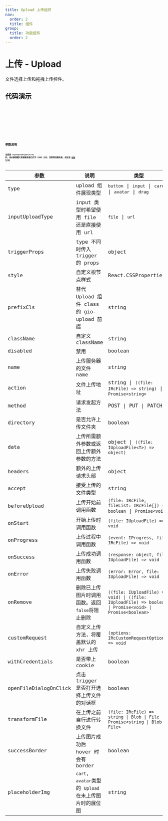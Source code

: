 ```yaml
---
title: Upload 上传组件
nav:
  order: 2
  title: 组件
group:
  title: 功能组件
  order: 2
---
```


# 上传 - Upload

文件选择上传和拖拽上传控件。

## 代码演示

<code src='./demos/button.tsx' title='按钮上传' desc='默认 Button 形式的上传组件'/>

<code src='./demos/input.tsx' title='输入 url 回车上传' desc='输入 url 按回车上传。默认只会在 `onSuccess prop` 中返回带有 `dataUrl=url` 的对象。如果需要输入 url 回车后返回文件对象，那么组要设置`inputUploadType` 为 `file`'/>

<code src='./demos/card.tsx' title='小卡片图片' desc='方形小卡片图片类型上传组件'/>

<code src='./demos/avatar.tsx' title='头像上传' desc='头像类型上传组件'/>

<code src='./demos/drag.tsx' title='点击或拖拽上传' desc='点击或拖拽上传'/>

## 参数说明

**当使用 `inputUploadType={file}` 时，务必确保图片来源服务器已打开 CORS 允许，否则将加载失败。如这张 [MDN logo](https://cdn.glitch.com/4c9ebeb9-8b9a-4adc-ad0a-238d9ae00bb5%2Fmdn_logo-only_color.svg?1535749917189)**

| 参数                  | 说明                                                   | 类型                                                                                                     | 默认值                             |
| --------------------- | ------------------------------------------------------ | -------------------------------------------------------------------------------------------------------- | ---------------------------------- |
| type                  | upload 组件展现类型                                    | `button` \| `input` \| `card` \| `avatar` \| `drag`                                                      | `button`                           |
| inputUploadType       | input 类型时希望使用 file 还是直接使用 url             | `file` \| `url`                                                                                          | `url`                              |
| triggerProps          | type 不同时传入 trigger 的 props                       | object                                                                                                   | -                                  |
| style                 | 自定义根节点样式                                       | React.CSSProperties                                                                                      | -                                  |
| prefixCls             | 替代 Upload 组件 class 的 gio-upload 前缀              | string                                                                                                   | -                                  |
| className             | 自定义 className                                       | string                                                                                                   | -                                  |
| disabled              | 禁用                                                   | boolean                                                                                                  | false                              |
| name                  | 上传服务器的文件 name                                  | string                                                                                                   | -                                  |
| action                | 文件上传地址                                           | string \| `((file: IRcFile) => string)` \| `Promise<string>`                                             | -                                  |
| method                | 请求发起方法                                           | POST \| PUT \| PATCH                                                                                     | POST                               |
| directory             | 是否允许上传文件夹                                     | boolean                                                                                                  | false                              |
| data                  | 上传所需额外参数或返回上传额外参数的方法               | object \| `((file: IUploadFile<T>) => object)`                                                           | -                                  |
| headers               | 额外的上传请求头部                                     | object                                                                                                   | -                                  |
| accept                | 接受上传的文件类型                                     | string                                                                                                   | -                                  |
| beforeUpload          | 上传开始前调用函数                                     | `(file: IRcFile, fileList: IRcFile[]) => boolean` \| `Promise<void>`                                     | -                                  |
| onStart               | 开始上传时调用函数                                     | `(file: IUploadFile) => void`                                                                            | -                                  |
| onProgress            | 上传过程中调用函数                                     | `(event: IProgress, file: IRcFile) => void`                                                              | -                                  |
| onSuccess             | 上传成功调用函数                                       | `(response: object, file: IUploadFile) => void`                                                          | -                                  |
| onError               | 上传失败调用函数                                       | `(error: Error, file: IUploadFile) => void`                                                              | -                                  |
| onRemove              | 删除已上传图片时调用函数。返回 `false`将阻止删除       | `((file: IUploadFile) => void) \| ((file: IUploadFile) => boolean) \| Promise<void> \| Promise<boolean>` | -                                  |
| customRequest         | 自定义上传方法，将覆盖默认的 xhr 上传                  | `(options: IRcCustomRequestOptions) => void`                                                             | -                                  |
| withCredentials       | 是否带上 cookie                                        | boolean                                                                                                  | false                              |
| openFileDialogOnClick | 点击 trigger 是否打开选择上传文件的对话框              | boolean                                                                                                  | true （type=input 时默认为 false） |
| transformFile         | 在上传之前自行进行转换文件                             | `(file: IRcFile) => string \| Blob \| File \| Promise<string \| Blob \| File>`                           | -                                  |
| successBorder         | 上传图片成功后 hover 时会有 border                     | boolean                                                                                                  | `false`                            |
| placeholderImg        | `cart`, `avatar`类型的 `Upload` 在未上传图片时的展位图 | string                                                                                                   | -                                  |
